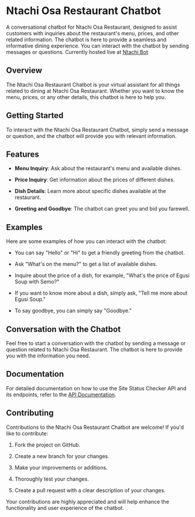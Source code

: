 # Ntachi Osa Restaurant Chatbot

A conversational chatbot for Ntachi Osa Restaurant, designed to assist customers with inquiries about the restaurant's menu, prices, and other related information. The chatbot is here to provide a seamless and informative dining experience. You can interact with the chatbot by sending messages or questions. Currently hosted live at [Ntachi Bot](https://chatbot-6z5t.onrender.com)

## Overview

The Ntachi Osa Restaurant Chatbot is your virtual assistant for all things related to dining at Ntachi Osa Restaurant. Whether you want to know the menu, prices, or any other details, this chatbot is here to help you.

## Getting Started

To interact with the Ntachi Osa Restaurant Chatbot, simply send a message or question, and the chatbot will provide you with relevant information.

## Features

- **Menu Inquiry**: Ask about the restaurant's menu and available dishes.

- **Price Inquiry**: Get information about the prices of different dishes.

- **Dish Details**: Learn more about specific dishes available at the restaurant.

- **Greeting and Goodbye**: The chatbot can greet you and bid you farewell.

## Examples

Here are some examples of how you can interact with the chatbot:

- You can say "Hello" or "Hi" to get a friendly greeting from the chatbot.

- Ask "What's on the menu?" to get a list of available dishes.

- Inquire about the price of a dish, for example, "What's the price of Egusi Soup with Semo?"

- If you want to know more about a dish, simply ask, "Tell me more about Egusi Soup."

- To say goodbye, you can simply say "Goodbye."

## Conversation with the Chatbot

Feel free to start a conversation with the chatbot by sending a message or question related to Ntachi Osa Restaurant. The chatbot is here to provide you with the information you need.

## Documentation

For detailed documentation on how to use the Site Status Checker API and its endpoints, refer to the [API Documentation](https://documenter.getpostman.com/view/29278179/2s9YJgTLWN).

## Contributing

Contributions to the Ntachi Osa Restaurant Chatbot are welcome! If you'd like to contribute:

1. Fork the project on GitHub.

2. Create a new branch for your changes.

3. Make your improvements or additions.

4. Thoroughly test your changes.

5. Create a pull request with a clear description of your changes.

Your contributions are highly appreciated and will help enhance the functionality and user experience of the chatbot.
